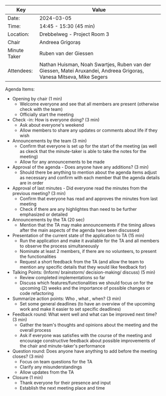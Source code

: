 | Key          | Value                                                                                                               |
| ------------ | --------------------------------------------------------------------------------------------------------------------|
| Date:        | 2024-03-05                                                                                                          |
| Time:        | 14:45 - 15:30 (45 min)                                                                                              |
| Location:    | Drebbelweg - Project Room 3                                                                                         |
| Chair        | Andreea Grigoraș                                                                                                    |
| Minute Taker | Ruben van der Giessen                                                                                               |
| Attendees:   | Nathan Huisman, Noah Swartjes, Ruben van der Giessen, Matei Aruxandei, Andreea Grigoraș, Vanesa Mitseva, Mike Segers|

Agenda Items:

- Opening by chair (1 min)
	- Welcome everyone and see that all members are present (otherwise check with the team)
	- Officially start the meeting
- Check -in: How is everyone doing? (3 min)
	- Ask about everyone's weekend 
	- Allow members to share any updates or comments about life if they wish 
- Announcements by the team (3 min)
	- Confirm that everyone is set up for the start of the meeting (as well as ckeck that the minute-taker is able to take the notes for the meeting)
	- Allow for any announcements to be made 
- Approval of the agenda - Does anyone have any additions? (3 min)
	- Should there be anything to mention about the agenda items adjust as necessary and confirm with each member that the agenda details are in order
- Approval of last minutes - Did everyone read the minutes from the previous meeting? (3 min)
	- Confirm that everyone has read and approves the minutes from last meeting
	- Check if there are any highlightes than need to be further emphasized or detailed 
- Announcements by the TA (20 sec)
	- Mention that the TA may make announcements if the timing allows after the main aspects of the agenda have been discussed
- Presentation of the current state of the application to TA (15 min)
	- Run the application and make it available for the TA and all members to observe the process simultaneously
	- Nominate at least 2 members, if there are no volunteers, to present the functionalities 
	- Request a short feedback from the TA (and allow the team to mention any specific details that they would like feedback for)
- Talking Points: (Inform/ brainstorm/ decision-making/ discuss) (5 min)
  - Review completed implementations so far 
  - Discuss which features/functionalities we should focus on for the upcoming (2) weeks and the importance of possible changes or code refactoring
- Summarize action points: Who , what , when? (3 min)
	- Set some general deadlines (to have an overview of the upcoming work and make it easier to set specific deadlines)
- Feedback round: What went well and what can be improved next time? (3 min)
	- Gather the team's thoughts and opinions about the meeting and the overall process
	- Ask if everyone was satisfies with the course of the meeting and encourage constructive feedback about possible improvements of the chair and minute-taker's performance
- Question round: Does anyone have anything to add before the meeting closes? (3 min)
	- Focus on team questions for the TA
	- Clarify any misunderstandings 
	- Allow updates from the TA
- Closure (1 min)
	- Thank everyone for their presence and input 
	- Establish the next meeting place and time
